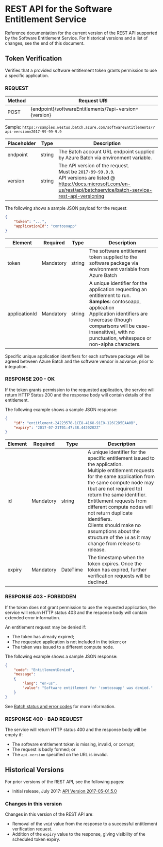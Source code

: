 # REST API for the Software Entitlement Service

Reference documentation for the current version of the REST API supported by the Software Entitlement Service. For historical versions and a list of changes, see the end of this document.

## Token Verification

Verifies that a provided software entitlement token grants permission to use a specific application.

### REQUEST

| Method | Request URI                                            |
| ------ | ------------------------------------------------------ |
| POST   | {endpoint}/softwareEntitlements/?api-version={version} |

Sample: `https://samples.westus.batch.azure.com/softwareEntitlements/?api-version=2017-99-99-9.9`

| Placeholder | Type   | Description                                                                                                                                                                                     |
| ----------- | ------ | ----------------------------------------------------------------------------------------------------------------------------------------------------------------------------------------------- |
| endpoint    | string | The Batch account URL endpoint supplied by Azure Batch via environment variable.                                                                                                                |
| version     | string | The API version of the request. <br/> Must be `2017-99-99.9.9`. <br/>API versions are listed @ https://docs.microsoft.com/en-us/rest/api/batchservice/batch-service-rest-api-versioning |

The following shows a sample JSON payload for the request:

``` json
{
    "token": "...",
    "applicationId": "contosoapp"
}
```

| Element       | Required  | Type   | Description                                                                                                                                                                                                                                                                                |
| ------------- | --------- | ------ | ------------------------------------------------------------------------------------------------------------------------------------------------------------------------------------------------------------------------------------------------------------------------------------------ |
| token         | Mandatory | string | The software entitlement token supplied to the software package via environment variable from Azure Batch                                                                                                                                                                                  |
| applicationId | Mandatory | string | A unique identifier for the application requesting an entitlement to run. <br/> **Samples**: contosoapp, application <br/> Application identifiers are lowercase (though comparisons will be case-insensitive), with no punctuation, whitespace or non-alpha characters. |

Specific unique application identifiers for each software package will be agreed between Azure Batch and the software vendor in advance, prior to integration.

### RESPONSE 200 - OK

If the token grants permission to the requested application, the service will return HTTP Status 200 and the response body will contain details of the entitlement.

The following example shows a sample JSON response:

``` json
{
    "id": "entitlement-24223578-1CE8-4168-91E0-126C2D5EAA0B",
    "expiry": "2017-07-21T01:47:38.4420202Z"
}
```

| Element | Required  |   Type   |                                                                                                                                                                                                                   Description                                                                                                                                                                                                                   |
| ------- | --------- | -------- | ----------------------------------------------------------------------------------------------------------------------------------------------------------------------------------------------------------------------------------------------------------------------------------------------------------------------------------------------------------------------------------------------------------------------------------------------- |
| id      | Mandatory | string   | A unique identifier for the specific entitlement issued to the application. <br/> Multiple entitlement requests for the same application from the same compute node may (but are not required to) return the same identifier. <br/> Entitlement requests from different compute nodes will not return duplicate identifiers. <br/> Clients should make no assumptions about the structure of the `id` as it may change from release to release. |
| expiry  | Mandatory | DateTime | The timestamp when the token expires. Once the token has expired, further verification requests will be declined.                                                                                                                                                                                                                                                                                                                               |

### RESPONSE 403 - FORBIDDEN

If the token does not grant permission to use the requested application, the service will return HTTP status 403 and the response body will contain extended error information.

An entitlement request may be denied if:

* The token has already expired;
* The requested application is not included in the token; or
* The token was issued to a different compute node.

The following example shows a sample JSON response:

``` json
{
    "code": "EntitlementDenied",
    "message":
    {
        "lang": "en-us",
        "value": "Software entitlement for 'contosoapp' was denied."
    }
}
```

See [Batch status and error codes](https://docs.microsoft.com/rest/api/batchservice/batch-status-and-error-codes) for more information.

### RESPONSE 400 - BAD REQUEST

The service will return HTTP status 400 and the response body will be empty if:

* The software entitlement token is missing, invalid, or corrupt;
* The request is badly formed; or
* The `api-version` specified on the URL is invalid.

## Historical Versions

For prior versions of the REST API, see the following pages:

* Initial release, July 2017: [API Version 2017-05-01.5.0](rest-api-2017-05-01.5.0.md)

### Changes in this version

Changes in this version of the REST API are:

* Removal of the `vmid` value from the response to a successful entitlement verification request.
* Addition of the `expiry` value to the response, giving visibility of the scheduled token expiry.

